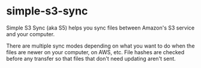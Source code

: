 # simple-s3-sync
Simple S3 Sync (aka S5) helps you sync files between Amazon's S3 service and your computer.

There are multiple sync modes depending on what you want to do when the files are newer on your computer, on AWS, etc.  File hashes are checked before any transfer so that files that don't need updating aren't sent.
